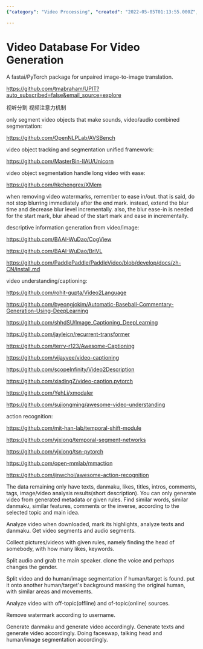 ```yaml
---
{"category": "Video Processing", "created": "2022-05-05T01:13:55.000Z", "date": "2022-05-05 01:13:55", "description": "This passage explores various video processing tools such as Fastai/PyTorch, OpenNLPLab, MasterBin-IIAU, and PaddlePaddle. These tools are utilized for tasks including image translation, object segmentation, tracking, action recognition, and generating descriptive information.", "modified": "2022-08-18T07:48:33.110Z", "tags": ["information analysis", "pyjom", "video analysis"], "title": "Video Database"}

---
```


# Video Database For Video Generation

A fastai/PyTorch package for unpaired image-to-image translation.

https://github.com/tmabraham/UPIT?auto_subscribed=false&email_source=explore

视听分割 视频注意力机制

only segment video objects that make sounds, video/audio combined segmentation:

https://github.com/OpenNLPLab/AVSBench

video object tracking and segmentation unified framework:

https://github.com/MasterBin-IIAU/Unicorn

video object segmentation handle long video with ease:

https://github.com/hkchengrex/XMem

when removing video watermarks, remember to ease in/out. that is said, do not stop blurring immediately after the end mark. instead, extend the blur time and decrease blur level incrementally. also, the blur ease-in is needed for the start mark, blur ahead of the start mark and ease in incrementally.

descriptive information generation from video/image:

https://github.com/BAAI-WuDao/CogView

https://github.com/BAAI-WuDao/BriVL

https://github.com/PaddlePaddle/PaddleVideo/blob/develop/docs/zh-CN/install.md

video understanding/captioning:

https://github.com/rohit-gupta/Video2Language

https://github.com/byeongjokim/Automatic-Baseball-Commentary-Generation-Using-DeepLearning

https://github.com/shhdSU/Image_Captioning_DeepLearning

https://github.com/jayleicn/recurrent-transformer

https://github.com/terry-r123/Awesome-Captioning

https://github.com/vijayvee/video-captioning

https://github.com/scopeInfinity/Video2Description

https://github.com/xiadingZ/video-caption.pytorch

https://github.com/YehLi/xmodaler

https://github.com/sujiongming/awesome-video-understanding

action recognition:

https://github.com/mit-han-lab/temporal-shift-module

https://github.com/yjxiong/temporal-segment-networks

https://github.com/yjxiong/tsn-pytorch

https://github.com/open-mmlab/mmaction

https://github.com/jinwchoi/awesome-action-recognition

The data remaining only have texts, danmaku, likes, titles, intros, comments, tags, image/video analysis results(short description). You can only generate video from generated metadata or given rules. Find similar words, similar danmaku, similar features, comments or the inverse, according to the selected topic and main idea.

Analyze video when downloaded, mark its highlights, analyze texts and danmaku. Get video segments and audio segments.

Collect pictures/videos with given rules, namely finding the head of somebody, with how many likes, keywords.

Split audio and grab the main speaker. clone the voice and perhaps changes the gender.

Split video and do human/image segmentation if human/target is found. put it onto another human/target's background masking the original human, with similar areas and movements.

Analyze video with off-topic(offline) and of-topic(online) sources.

Remove watermark according to username.

Generate danmaku and generate video accordingly. Generate texts and generate video accordingly. Doing faceswap, talking head and human/image segmentation accordingly.
